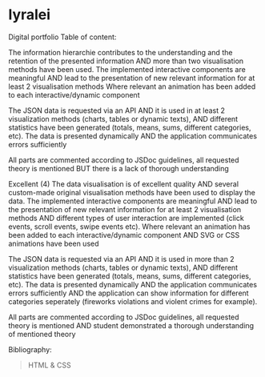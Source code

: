 # lyralei
Digital portfolio
Table of content:

 
The information hierarchie contributes to the understanding and the retention of the presented information AND more than two visualisation methods have been used.
The implemented interactive components are  meaningful AND lead to the presentation of new relevant information for at least 2 visualisation methods
Where relevant an animation has been added to each interactive/dynamic component

The JSON data is requested via an API AND it is used in at least 2 visualization methods (charts, tables or dynamic texts), AND different statistics have been generated (totals, means, sums, different categories, etc).
The data is presented dynamically AND the application communicates  errors sufficiently

All parts are commented according to JSDoc guidelines, all requested theory is mentioned BUT there is a lack of thorough understanding


Excellent (4)
The data visualisation is of excellent quality AND several custom-made original visualisation methods have been used to display the data.
The implemented interactive components are  meaningful AND lead to the presentation of new relevant information for at least 2 visualisation methods AND different types of user interaction are implemented (click events, scroll events, swipe events etc). 
Where relevant an animation has been added to each interactive/dynamic component AND SVG or CSS animations have been used

The JSON data is requested via an API AND it is used in more than 2 visualization methods (charts, tables or dynamic texts), AND different statistics have been generated (totals, means, sums, different categories, etc).
The data is presented dynamically AND the application communicates  errors sufficiently AND the application can show information for different categories seperately (fireworks violations and violent crimes for example). 

All parts are commented according to JSDoc guidelines, all requested theory is mentioned AND student demonstrated a thorough understanding of mentioned theory


Bibliography:

> HTML & CSS 
